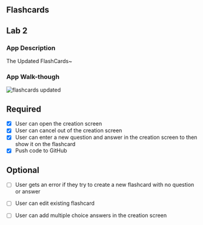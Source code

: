 ## Flashcards

## Lab 2

### App Description
The Updated FlashCards~

### App Walk-though
![flashcards updated](https://user-images.githubusercontent.com/22160959/47948415-462e3a80-df07-11e8-9fc1-a473ed259685.gif)


## Required
- [x] User can open the creation screen
- [x] User can cancel out of the creation screen
- [x] User can enter a new question and answer in the creation screen to then show it on the flashcard
- [x] Push code to GitHub
## Optional
- [ ] User gets an error if they try to create a new flashcard with no question or answer
- [ ] User can edit existing flashcard
- [ ] User can add multiple choice answers in the creation screen

